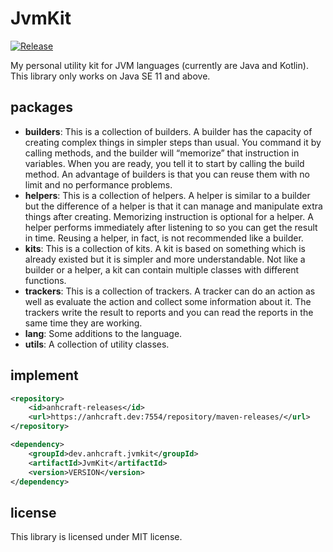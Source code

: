 # JvmKit
[![Release](https://travis-ci.org/anhcraft/JvmKit.svg?branch=master)](https://travis-ci.org/anhcraft/JvmKit)<br>

My personal utility kit for JVM languages (currently are Java and Kotlin).<br>
This library only works on Java SE 11 and above.

## packages
- **builders**: This is a collection of builders. A builder has the capacity of creating complex things in simpler steps than usual. You command it by calling methods, and the builder will “memorize” that instruction in variables. When you are ready, you tell it to start by calling the build method. An advantage of builders is that you can reuse them with no limit and no performance problems.
- **helpers**: This is a collection of helpers. A helper is similar to a builder but the difference of a helper is that it can manage and manipulate extra things after creating. Memorizing instruction is optional for a helper. A helper performs immediately after listening to so you can get the result in time. Reusing a helper, in fact, is not recommended like a builder.
- **kits**: This is a collection of kits. A kit is based on something which is already existed but it is simpler and more understandable. Not like a builder or a helper, a kit can contain multiple classes with different functions.
- **trackers**: This is a collection of trackers. A tracker can do an action as well as evaluate the action and collect some information about it. The trackers write the result to reports and you can read the reports in the same time they are working.
- **lang**: Some additions to the language.
- **utils**: A collection of utility classes.

## implement
```xml
<repository>
    <id>anhcraft-releases</id>
    <url>https://anhcraft.dev:7554/repository/maven-releases/</url>
</repository>
```

```xml
<dependency>
    <groupId>dev.anhcraft.jvmkit</groupId>
    <artifactId>JvmKit</artifactId>
    <version>VERSION</version>
</dependency>
```

## license
This library is licensed under MIT license.
